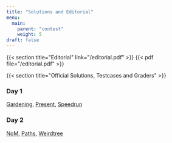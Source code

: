 ```yaml
---
title: "Solutions and Editorial"
menu:
  main:
    parent: "contest"
    weight: 5
draft: false
---
```


{{< section title="Editorial" link="/editorial.pdf" >}}
{{< pdf file="/editorial.pdf" >}}

{{< section title="Official Solutions, Testcases and Graders" >}}

### Day 1

[Gardening](/extras_gardening.zip), 
[Present](/extras_present.zip), 
[Speedrun](/extras_speedrun.zip)

### Day 2

[NoM](/extras_nom.zip), 
[Paths](/extras_paths.zip), 
[Weirdtree](/extras_weirdtree.zip)
